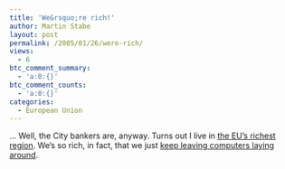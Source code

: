 ```yaml
---
title: 'We&rsquo;re rich!'
author: Martin Stabe
layout: post
permalink: /2005/01/26/were-rich/
views:
  - 6
btc_comment_summary:
  - 'a:0:{}'
btc_comment_counts:
  - 'a:0:{}'
categories:
  - European Union
---
```

&#8230; Well, the City bankers are, anyway. Turns out I live in [the EU&rsquo;s richest region][1]. We&rsquo;s so rich, in fact, that we just [keep leaving computers laying around][2].

 [1]: http://www.thisislondon.co.uk/news/londonnews/articles/PA_LONREGIONALNEWSCARLTON335tu1?source= "ThisisLondon"
 [2]: http://www.theregister.co.uk/2005/01/25/taxi_survey/